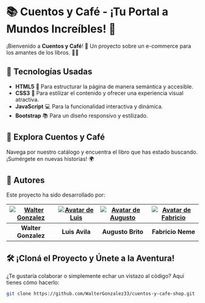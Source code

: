 # 📚 **Cuentos y Café** - ¡Tu Portal a Mundos Increíbles! 🌌

¡Bienvenido a **Cuentos y Café**! 📒 Un proyecto sobre un e-commerce para los amantes de los libros. 📖✨

## 🎨 **Tecnologías Usadas**

- **HTML5** 🍃 Para estructurar la página de manera semántica y accesible.
- **CSS3** 🎨 Para estilizar el contenido y ofrecer una experiencia visual atractiva.
- **JavaScript** 💻 Para la funcionalidad interactiva y dinámica.
-  **Bootstrap** 📚 Para un diseño responsivo y estilizado.

## 🚀 **Explora Cuentos y Café**

Navega por nuestro catálogo y encuentra el libro que has estado buscando. ¡Sumérgete en nuevas historias! 🌍

## 👥 **Autores**

Este proyecto ha sido desarrollado por:

| [![Walter Gonzalez](https://avatars.githubusercontent.com/u/83594534?v=4)](https://github.com/WalterGonzalez33) | [![Avatar de Luis](https://avatars.githubusercontent.com/u/173578020?v=4)](https://github.com/avila78) | [![Avatar de Augusto](https://avatars.githubusercontent.com/u/134075862?v=4)](https://github.com/BritoAugusto) | [![Avatar de Fabricio](https://gravatar.com/userimage/254779667/03608cf67feb2c28059e913844cbb5d5.jpeg?size=256)](https://github.com/FabricioNeme) |
|:---:|:---:|:---:|:---:|
| **Walter Gonzalez**  | **Luis Avila**  | **Augusto Brito**  | **Fabricio Neme**  |

## 🛠️ **¡Cloná el Proyecto y Únete a la Aventura!**

¿Te gustaría colaborar o simplemente echar un vistazo al código? Aquí tienes cómo hacerlo:

```bash
git clone https://github.com/WalterGonzalez33/cuentos-y-cafe-shop.git
